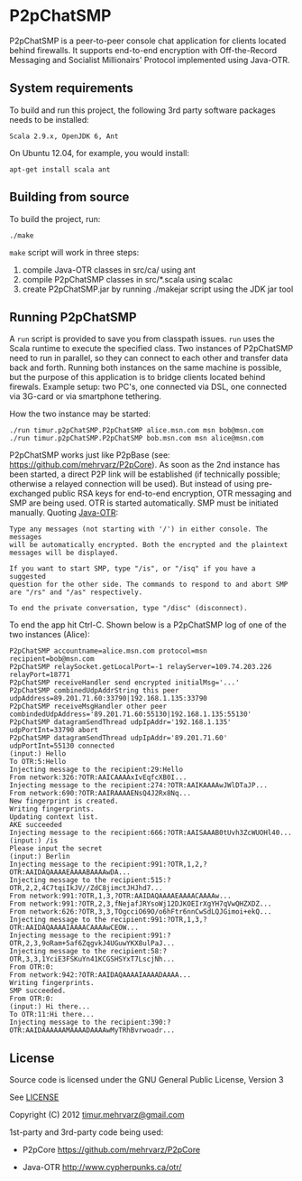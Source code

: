 P2pChatSMP
==========

P2pChatSMP is a peer-to-peer console chat application for clients located behind firewalls. It supports end-to-end encryption with Off-the-Record Messaging and Socialist Millionairs' Protocol implemented using Java-OTR.


System requirements
-------------------

To build and run this project, the following 3rd party software packages needs to be installed: 

    Scala 2.9.x, OpenJDK 6, Ant

On Ubuntu 12.04, for example, you would install:

    apt-get install scala ant


Building from source
--------------------

To build the project, run:

    ./make

`make` script will work in three steps:

  1. compile Java-OTR classes in src/ca/ using ant
  2. compile P2pChatSMP classes in src/*.scala using scalac
  3. create P2pChatSMP.jar by running ./makejar script using the JDK jar tool


Running P2pChatSMP
------------------

A `run` script is provided to save you from classpath issues. `run` uses the Scala runtime to execute the specified class. Two instances of P2pChatSMP need to run in parallel, so they can connect to each other and transfer data back and forth. Running both instances on the same machine is possible, but the purpose of this application is to bridge clients located behind firewals. Example setup: two PC's, one connected via DSL, one connected via 3G-card or via smartphone tethering. 

How the two instance may be started:

    ./run timur.p2pChatSMP.P2pChatSMP alice.msn.com msn bob@msn.com
    ./run timur.p2pChatSMP.P2pChatSMP bob.msn.com msn alice@msn.com

P2pChatSMP works just like P2pBase (see: https://github.com/mehrvarz/P2pCore). As soon as the 2nd instance has been started, a direct P2P link will be established (if technically possible; otherwise a relayed connection will be used). But instead of using pre-exchanged public RSA keys for end-to-end encryption, OTR messaging and SMP are being used. OTR is started automatically. SMP must be initiated manually. Quoting [Java-OTR](http://www.cypherpunks.ca/otr/):

    Type any messages (not starting with '/') in either console. The messages 
    will be automatically encrypted. Both the encrypted and the plaintext 
    messages will be displayed.

    If you want to start SMP, type "/is", or "/isq" if you have a suggested
    question for the other side. The commands to respond to and abort SMP
    are "/rs" and "/as" respectively.
 
    To end the private conversation, type "/disc" (disconnect).

To end the app hit Ctrl-C. Shown below is a P2pChatSMP log of one of the two instances (Alice):

    P2pChatSMP accountname=alice.msn.com protocol=msn recipient=bob@msn.com
    P2pChatSMP relaySocket.getLocalPort=-1 relayServer=109.74.203.226 relayPort=18771
    P2pChatSMP receiveHandler send encrypted initialMsg='...'
    P2pChatSMP combinedUdpAddrString this peer udpAddress=89.201.71.60:33790|192.168.1.135:33790
    P2pChatSMP receiveMsgHandler other peer combindedUdpAddress='89.201.71.60:55130|192.168.1.135:55130'
    P2pChatSMP datagramSendThread udpIpAddr='192.168.1.135' udpPortInt=33790 abort
    P2pChatSMP datagramSendThread udpIpAddr='89.201.71.60' udpPortInt=55130 connected
    (input:) Hello
    To OTR:5:Hello
    Injecting message to the recipient:29:Hello
    From network:326:?OTR:AAICAAAAxIvEqfcXB0I...
    Injecting message to the recipient:274:?OTR:AAIKAAAAwJWlDTaJP...
    From network:690:?OTR:AAIRAAAAENsQ4J2Rx8Nq...
    New fingerprint is created.
    Writing fingerprints.
    Updating context list.
    AKE succeeded
    Injecting message to the recipient:666:?OTR:AAISAAAB0tUvh3ZcWUOHl40...
    (input:) /is
    Please input the secret
    (input:) Berlin
    Injecting message to the recipient:991:?OTR,1,2,?OTR:AAIDAQAAAAEAAAABAAAAwDA...
    Injecting message to the recipient:515:?OTR,2,2,4C7tqiIkJV//ZdC8jimctJHJhd7...
    From network:991:?OTR,1,3,?OTR:AAIDAQAAAAEAAAACAAAAw...
    From network:991:?OTR,2,3,fNejafJRYsoWj12DJKOEIrXgYH7qVwQHZXDZ...
    From network:626:?OTR,3,3,TOgcciO69O/o6hFtr6nnCwSdLQJGimoi+ekQ...
    Injecting message to the recipient:991:?OTR,1,3,?OTR:AAIDAQAAAAIAAAACAAAAwCEOW...
    Injecting message to the recipient:991:?OTR,2,3,9oRam+5af6ZqgvkJ4UGuwYKX8ulPaJ...
    Injecting message to the recipient:58:?OTR,3,3,1YciE3FSKuYn41KCGSHSYxT7LscjNh...
    From OTR:0:
    From network:942:?OTR:AAIDAQAAAAIAAAADAAAA...
    Writing fingerprints.
    SMP succeeded.
    From OTR:0:
    (input:) Hi there...
    To OTR:11:Hi there...
    Injecting message to the recipient:390:?OTR:AAIDAAAAAAMAAAADAAAAwMyTRhBvrwoadr...

License
-------

Source code is licensed under the GNU General Public License, Version 3

See [LICENSE](blob/master/LICENSE)

Copyright (C) 2012 timur.mehrvarz@gmail.com

1st-party and 3rd-party code being used:

- P2pCore https://github.com/mehrvarz/P2pCore

- Java-OTR http://www.cypherpunks.ca/otr/


